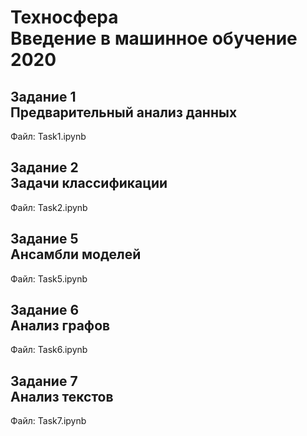 # Техносфера <br/>Введение в машинное обучение <br/>2020 #
## Задание 1 <br/>Предварительный анализ данных ##
Файл: Task1.ipynb
## Задание 2 <br/>Задачи классификации ##
Файл: Task2.ipynb
## Задание 5 <br/>Ансамбли моделей ##
Файл: Task5.ipynb
## Задание 6 <br/>Анализ графов ##
Файл: Task6.ipynb
## Задание 7 <br/>Анализ текстов ##
Файл: Task7.ipynb
